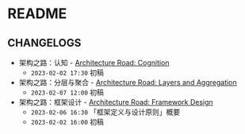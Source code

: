 # README

## CHANGELOGS

- 架构之路：认知 - [Architecture Road: Cognition](./001-Cognition.md)
  - `2023-02-02 17:30` 初稿
- 架构之路：分层与聚合 - [Architecture Road: Layers and Aggregation](./002-Layers%20and%20Aggregation.md)
  - `2023-02-07 12:00` 初稿
- 架构之路：框架设计 - [Architecture Road: Framework Design](./003-FrameworkDesign.md)
  - `2023-02-06 16:30` 「框架定义与设计原则」概要
  - `2023-02-02 16:00` 初稿
